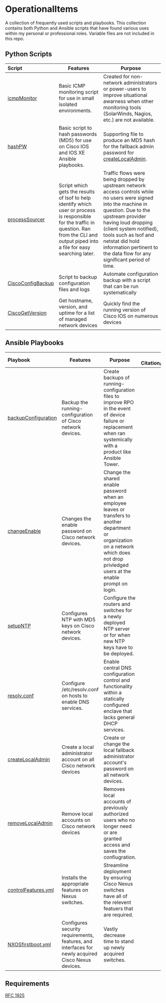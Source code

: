 # OperationalItems
A collection of frequently used scripts and playbooks. This collection contains both Python and Ansible scripts that have found various uses within my personal or professional roles. Variable files are not included in this repo.

## Python Scripts

| Script                                                                                      | Features                                                                                                                                                                                         | Purpose                                                                                                                                                                                                                                                                                                                      |
|:--------------------------------------------------------------------------------------------|--------------------------------------------------------------------------------------------------------------------------------------------------------------------------------------------------|------------------------------------------------------------------------------------------------------------------------------------------------------------------------------------------------------------------------------------------------------------------------------------------------------------------------------|
| [icmpMonitor](https://github.com/NetworkNick-io/Operations/tree/main/ICMPmonitor)           | Basic ICMP monitoring script for use in small isolated environments.                                                                                                                             | Created for non-network administrators or power-users to improve situational awarness when other monitoring tools (SolarWinds, Nagios, etc.) are not available.                                                                                                                                                              |
| [hashPW](https://github.com/NetworkNick-US/Operations/blob/main/hashPW.py)                  | Basic script to hash passwords (MD5) for use on Cisco IOS and IOS XE Ansible playbooks.                                                                                                          | Supporting file to produce an MD5 hash for the fallback admin password for [createLocalAdmin](https://github.com/NetworkNick-US/Operations/blob/main/createAdmin.yml).                                                                                                                                                       |
| [processSourcer](https://github.com/NetworkNick-US/Operations/blob/main/rogueTCP.py)        | Script which gets the results of lsof to help identify which user or process is responsible for the traffic in question. Ran from the CLI and output piped into a file for easy searching later. | Traffic flows were being dropped by upstream network access controls while no users were signed into the machine in question. Due to the upstream provider having loud dropping (client system notified), tools such as lsof and netstat did hold information pertinent to the data flow for any significant period of time. |
| [CiscoConfigBackup](https://github.com/NetworkNick-US/Operations/blob/main/backupConfig.py) | Script to backup configuration files and logs                                                                                                                                                    | Automate configuration backup with a script that can be run systematically                                                                                                                                                                                                                                                   |
| [CiscoGetVersion](https://github.com/NetworkNick-US/Operations/blob/main/getVersion.py) | Get hostname, version, and uptime for a list of managed network devices | Quickly find the running version of Cisco IOS on numerous devices |


## Ansible Playbooks
| Playbook                                                                                                         | Features                                                                                           | Purpose                                                                                                                                                                                       |       External Citation/Collaboration |
|:-----------------------------------------------------------------------------------------------------------------|----------------------------------------------------------------------------------------------------|-----------------------------------------------------------------------------------------------------------------------------------------------------------------------------------------------|--------------------------------------:|
| [backupConfiguration](https://github.com/NetworkNick-io/Operations/blob/main/backupConfig.yml)                   | Backup the running-configuration of Cisco network devices.                                         | Create backups of running-configuration files to improve RPO in the event of device failure or replacement when ran systemically with a product like Ansible Tower.                           |                                     - |
| [changeEnable](https://github.com/NetworkNick-io/Operations/blob/main/changeEnable.yml)                          | Changes the enable password on Cisco network devices.                                              | Change the shared enable password when an employee leaves or transfers to another department or organization on a network which does not drop privledged users at the enable prompt on login. |                                     - |
| [setupNTP](https://github.com/NetworkNick-io/Operations/blob/main/setupNTP.yml)                                  | Configures NTP with MD5 keys on Cisco network devices.                                             | Configure the routers and switches for a newly deployed NTP server or for when new NTP keys have to be deployed.                                                                              |                                     - |
| [resolv.conf](https://github.com/NetworkNick-io/Operations/blob/main/resolvCONF.yml)                             | Configure /etc/resolv.conf on hosts to enable DNS services.                                        | Enable central DNS configuration control and functionality within a statically configured enclave that lacks general DHCP services.                                                           | [cdschr1](https://github.com/cdschr1) |
| [createLocalAdmin](https://github.com/NetworkNick-US/Operations/blob/main/createAdmin.yml)                       | Create a local administrator account on all Cisco network devices                                  | Create or change the local fallback administrator account's password on all network devices.                                                                                                  |                                     - |
| [removeLocalAdmin](https://github.com/NetworkNick-US/Operations/blob/main/removeLocalAdmin.yml)                  | Remove local accounts on Cisco network devices                                                     | Removes local accounts of previously authorized users who no longer need or are granted access and saves the confiugration.                                                                   |                                     - |
| [controlFeatures.yml](https://github.com/NetworkNick-US/LearningAnsible/blob/main/playbooks/controlFeatures.yml) | Installs the appropriate features on Nexus switches.                                               | Streamline deployment by ensuring Cisco Nexus switches have all of the relevent featuers that are required.                                                                                   |                                     - |
| [NXOSfirstboot.yml](https://github.com/NetworkNick-US/Operations/blob/main/nxosFirstBoot.yml)                    | Configures security requirements, features, and interfaces for newly acquired Cisco Nexus devices. | Vastly decrease time to stand up newly acquired switches.                                                                                                                                     |                                     - |

## Requirements
[RFC 1925](https://datatracker.ietf.org/doc/html/rfc1925)
